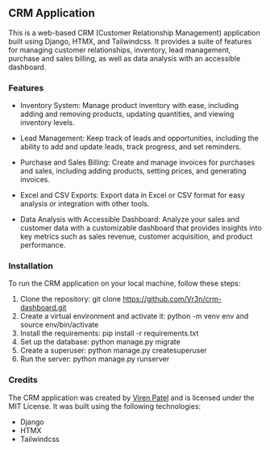 ## CRM Application

This is a web-based CRM (Customer Relationship Management) application built using Django, HTMX, and Tailwindcss. It provides a suite of features for managing customer relationships, inventory, lead management, purchase and sales billing, as well as data analysis with an accessible dashboard.

### Features

- Inventory System: Manage product inventory with ease, including adding and removing products, updating quantities, and viewing inventory levels.

- Lead Management: Keep track of leads and opportunities, including the ability to add and update leads, track progress, and set reminders.

- Purchase and Sales Billing: Create and manage invoices for purchases and sales, including adding products, setting prices, and generating invoices.

- Excel and CSV Exports: Export data in Excel or CSV format for easy analysis or integration with other tools.

- Data Analysis with Accessible Dashboard: Analyze your sales and customer data with a customizable dashboard that provides insights into key metrics such as sales revenue, customer acquisition, and product performance.

### Installation

To run the CRM application on your local machine, follow these steps:

1. Clone the repository: git clone https://github.com/Vr3n/crm-dashboard.git
2. Create a virtual environment and activate it: python -m venv env and source env/bin/activate
3. Install the requirements: pip install -r requirements.txt
4. Set up the database: python manage.py migrate
5. Create a superuser: python manage.py createsuperuser
6. Run the server: python manage.py runserver

### Credits

The CRM application was created by [Viren Patel](https://virenspatel.com) and is licensed under the MIT License. It was built using the following technologies:

- Django
- HTMX
- Tailwindcss
